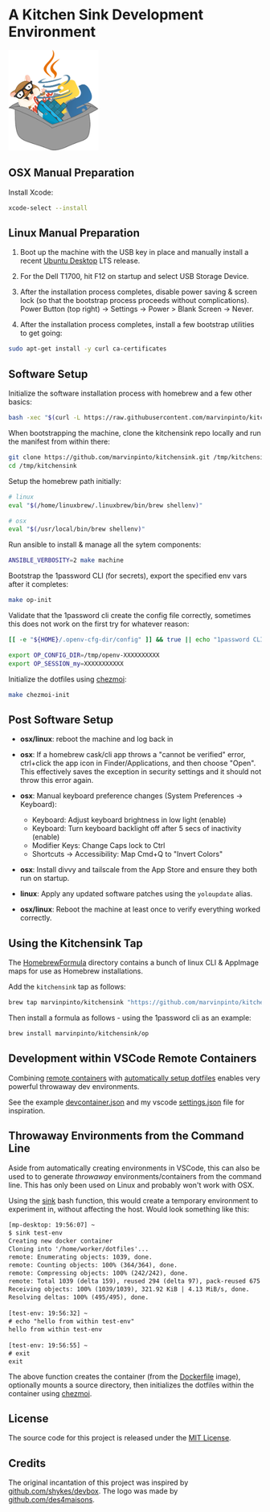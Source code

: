 # A Kitchen Sink Development Environment

<img alt="kitchen sink logo" height="200px" src="logo.png">


## OSX Manual Preparation

Install Xcode:
```bash
xcode-select --install
```


## Linux Manual Preparation

1. Boot up the machine with the USB key in place and manually install a recent [Ubuntu Desktop](https://ubuntu.com/download/desktop) LTS release.

1. For the Dell T1700, hit F12 on startup and select USB Storage Device.

1. After the installation process completes, disable power saving & screen lock (so that the bootstrap process proceeds without complications). Power Button (top right) -> Settings -> Power > Blank Screen -> Never.

1. After the installation process completes, install a few bootstrap utilities to get going:
```bash
sudo apt-get install -y curl ca-certificates
```


## Software Setup

Initialize the software installation process with homebrew and a few other basics:
```bash
bash -xec "$(curl -L https://raw.githubusercontent.com/marvinpinto/kitchensink/main/bootstrap.sh)"
```

When bootstrapping the machine, clone the kitchensink repo locally and run the manifest from within there:
```bash
git clone https://github.com/marvinpinto/kitchensink.git /tmp/kitchensink
cd /tmp/kitchensink
```

Setup the homebrew path initially:
```bash
# linux
eval "$(/home/linuxbrew/.linuxbrew/bin/brew shellenv)"
```

```bash
# osx
eval "$(/usr/local/bin/brew shellenv)"
```

Run ansible to install & manage all the sytem components:
```bash
ANSIBLE_VERBOSITY=2 make machine
```

Bootstrap the 1password CLI (for secrets), export the specified env vars after it completes:
```bash
make op-init
```

Validate that the 1password cli create the config file correctly, sometimes this does not work on the first try for whatever reason:
```bash
[[ -e "${HOME}/.openv-cfg-dir/config" ]] && true || echo "1password CLI did NOT initialize successfully, re-run: make op-init"
```

```bash
export OP_CONFIG_DIR=/tmp/openv-XXXXXXXXXX
export OP_SESSION_my=XXXXXXXXXXX
```

Initialize the dotfiles using [chezmoi](https://github.com/twpayne/chezmoi):
```bash
make chezmoi-init
```


## Post Software Setup

- **osx/linux**: reboot the machine and log back in

- **osx**: If a homebrew cask/cli app throws a "cannot be verified" error, ctrl+click the app icon in Finder/Applications, and then choose "Open". This effectively saves the exception in security settings and it should not throw this error again.

- **osx**: Manual keyboard preference changes (System Preferences -> Keyboard):
  - Keyboard: Adjust keyboard brightness in low light (enable)
  - Keyboard: Turn keyboard backlight off after 5 secs of inactivity (enable)
  - Modifier Keys: Change Caps lock to Ctrl
  - Shortcuts -> Accessibility: Map Cmd+Q to "Invert Colors"

- **osx**: Install divvy and tailscale from the App Store and ensure they both run on startup.

- **linux**: Apply any updated software patches using the `yoloupdate` alias.

- **osx/linux**: Reboot the machine at least once to verify everything worked correctly.


## Using the Kitchensink Tap

The [HomebrewFormula](/HomebrewFormula) directory contains a bunch of linux CLI & AppImage maps for use as Homebrew installations.

Add the `kitchensink` tap as follows:

```bash
brew tap marvinpinto/kitchensink "https://github.com/marvinpinto/kitchensink.git"
```

Then install a formula as follows - using the 1password cli as an example:

```bash
brew install marvinpinto/kitchensink/op
```


## Development within VSCode Remote Containers

Combining [remote containers](https://code.visualstudio.com/docs/remote/containers#_create-a-devcontainerjson-file) with [automatically setup dotfiles](https://code.visualstudio.com/docs/remote/containers#_personalizing-with-dotfile-repositories) enables very powerful throwaway dev environments.

See the example [devcontainer.json](/.devcontainer/devcontainer.json) and my vscode [settings.json](https://github.com/marvinpinto/kitchensink/blob/26c23c94de21e00b9adfee9a3f900f0abdb889f3/dotfiles/.chezmoitemplates/vscode_settings.json#L18-L20) file for inspiration.


## Throwaway Environments from the Command Line

Aside from automatically creating environments in VSCode, this can also be used to to generate _throwaway_ environments/containers from the command line. This has only been used on Linux and probably won't work with OSX.

Using the [sink](https://github.com/marvinpinto/kitchensink/blob/775f75aec6cbd77727af87b6ceb119fb5b5d1922/dotfiles/dot_bash.d/kitchensink#L3-L45) bash function, this would create a temporary environment to experiment in, without affecting the host. Would look something like this:

```text
[mp-desktop: 19:56:07] ~
$ sink test-env
Creating new docker container
Cloning into '/home/worker/dotfiles'...
remote: Enumerating objects: 1039, done.
remote: Counting objects: 100% (364/364), done.
remote: Compressing objects: 100% (242/242), done.
remote: Total 1039 (delta 159), reused 294 (delta 97), pack-reused 675
Receiving objects: 100% (1039/1039), 321.92 KiB | 4.13 MiB/s, done.
Resolving deltas: 100% (495/495), done.

[test-env: 19:56:32] ~
# echo "hello from within test-env"
hello from within test-env

[test-env: 19:56:55] ~
# exit
exit
```

The above function creates the container (from the [Dockerfile](/Dockerfile) image), optionally mounts a source directory, then initializes the dotfiles within the container using [chezmoi](https://github.com/twpayne/chezmoi).


## License

The source code for this project is released under the [MIT License]((LICENSE.txt)).


## Credits

The original incantation of this project was inspired by [github.com/shykes/devbox](https://github.com/shykes/devbox). The logo was made by [github.com/des4maisons](https://github.com/des4maisons).
